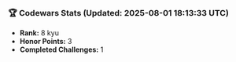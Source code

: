 ### 🏆 Codewars Stats (Updated: 2025-08-01 18:13:33 UTC)

- **Rank:** 8 kyu
- **Honor Points:** 3
- **Completed Challenges:** 1
